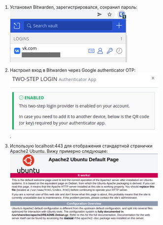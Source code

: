 1. Установил Bitwarden, зарегистрировался, сохранил пароль:
![](screenshots/bitwarden.png)

2. Настроил вход в Bitwarden через Google authenticator OTP:
![](screenshots/google_auth.png).

3. Использую localhost:443 для отображения стандартной странички Apache2 Ubuntu. Вижу примерно следующее:
![](screenshots/apache2_ssl.png)
